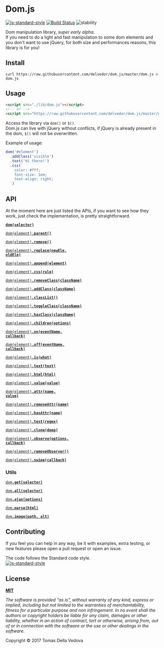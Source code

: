 # Dom.js
[![js-standard-style](https://img.shields.io/badge/code%20style-standard-brightgreen.svg?style=flat)](http://standardjs.com/) [![Build Status](https://travis-ci.org/delvedor/dom.js.svg?branch=master)](https://travis-ci.org/delvedor/dom.js) ![stability](https://img.shields.io/badge/stability-experimental-orange.svg)

Dom manipulation library, *super early alpha*.  
If you need to do a light and fast manipulation to some dom elements and you don't want to use jQuery, for both size and performances reasons, this library is for you!

## Install
`curl https://raw.githubusercontent.com/delvedor/dom.js/master/dom.js > dom.js`

## Usage
```html
<script src="./lib/dom.js"></script>
<!-- or -->
<script src="https://raw.githubusercontent.com/delvedor/dom.js/master/dom.js"></script>
```
Access the library via `dom()` or `$()`.  
Dom.js can live with jQuery without conflicts, if jQuery is already present in the dom, `$()` will not be overwritten.

Example of usage:
```js
dom('#element')
  .addClass('visible')
  .text('Hi there!')
  .css(`
    color: #fff;
    font-size: 1em;
    text-align: right;
  `)
```

## API
At the moment here are just listed the APIs, if you want to see how they work, just check the implementation, is pretty straightforward.

<a href="#"><code><b>dom(selector)</b></code></a>  

<a href="#"><code>dom(element)<b>.parent()</b></code></a>  


<a href="#"><code>dom(element)<b>.remove()</b></code></a>  


<a href="#"><code>dom(element)<b>.replace(newEle, oldEle)</b></code></a>  


<a href="#"><code>dom(element)<b>.append(element)</b></code></a>  


<a href="#"><code>dom(element)<b>.css(rule)</b></code></a>  


<a href="#"><code>dom(element)<b>.removeClass(className)</b></code></a>  


<a href="#"><code>dom(element)<b>.addClass(className)</b></code></a>  


<a href="#"><code>dom(element)<b>.classList()</b></code></a>  


<a href="#"><code>dom(element)<b>.toggleClass(className)</b></code></a>  


<a href="#"><code>dom(element)<b>.hasClass(className)</b></code></a>  


<a href="#"><code>dom(element)<b>.children(options)</b></code></a>  


<a href="#"><code>dom(element)<b>.on(eventName, callback)</b></code></a>  


<a href="#"><code>dom(element)<b>.off(eventName, callback)</b></code></a>  


<a href="#"><code>dom(element)<b>.is(what)</b></code></a>  


<a href="#"><code>dom(element)<b>.text(text)</b></code></a>  


<a href="#"><code>dom(element)<b>.html(html)</b></code></a>  


<a href="#"><code>dom(element)<b>.value(value)</b></code></a>  


<a href="#"><code>dom(element)<b>.attr(name, value)</b></code></a>  


<a href="#"><code>dom(element)<b>.removeAttr(name)</b></code></a>  


<a href="#"><code>dom(element)<b>.hasAttr(name)</b></code></a>  


<a href="#"><code>dom(element)<b>.test(regex)</b></code></a>  


<a href="#"><code>dom(element)<b>.clone(deep)</b></code></a>  


<a href="#"><code>dom(element)<b>.observe(options, callback)</b></code></a>  


<a href="#"><code>dom(element)<b>.removeObserver()</b></code></a>  


<a href="#"><code>dom(element)<b>.swipe(callback)</b></code></a>  

### Utils

<a href="#"><code>dom<b>.get(selector)</b></code></a>  

<a href="#"><code>dom<b>.all(selector)</b></code></a>  


<a href="#"><code>dom<b>.ajax(options)</b></code></a>  


<a href="#"><code>dom<b>.parse(html)</b></code></a>  


<a href="#"><code>dom<b>.image(path, alt)</b></code></a>  


## Contributing
If you feel you can help in any way, be it with examples, extra testing, or new features please open a pull request or open an issue.

The code follows the Standard code style.  
[![js-standard-style](https://cdn.rawgit.com/feross/standard/master/badge.svg)](https://github.com/feross/standard)

## License
**[MIT](https://github.com/delvedor/dom.js/blob/master/LICENSE)**

*The software is provided "as is", without warranty of any kind, express or implied, including but not limited to the warranties of merchantability, fitness for a particular purpose and non infringement. In no event shall the authors or copyright holders be liable for any claim, damages or other liability, whether in an action of contract, tort or otherwise, arising from, out of or in connection with the software or the use or other dealings in the software.*

Copyright © 2017 Tomas Della Vedova
